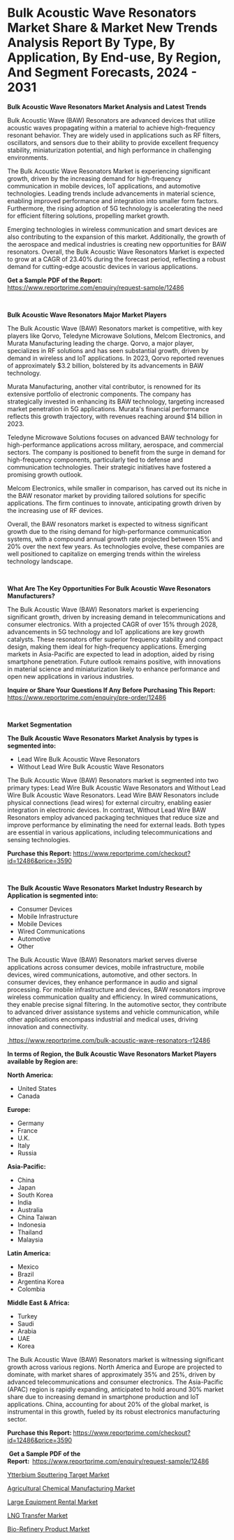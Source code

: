 <p><h1>Bulk Acoustic Wave Resonators Market Share & Market New Trends Analysis Report By Type, By Application, By End-use, By Region, And Segment Forecasts, 2024 - 2031</h1></p><p><strong>Bulk Acoustic Wave Resonators Market Analysis and Latest Trends</strong></p>
<p><p>Bulk Acoustic Wave (BAW) Resonators are advanced devices that utilize acoustic waves propagating within a material to achieve high-frequency resonant behavior. They are widely used in applications such as RF filters, oscillators, and sensors due to their ability to provide excellent frequency stability, miniaturization potential, and high performance in challenging environments. </p><p>The Bulk Acoustic Wave Resonators Market is experiencing significant growth, driven by the increasing demand for high-frequency communication in mobile devices, IoT applications, and automotive technologies. Leading trends include advancements in material science, enabling improved performance and integration into smaller form factors. Furthermore, the rising adoption of 5G technology is accelerating the need for efficient filtering solutions, propelling market growth.</p><p>Emerging technologies in wireless communication and smart devices are also contributing to the expansion of this market. Additionally, the growth of the aerospace and medical industries is creating new opportunities for BAW resonators. Overall, the Bulk Acoustic Wave Resonators Market is expected to grow at a CAGR of 23.40% during the forecast period, reflecting a robust demand for cutting-edge acoustic devices in various applications.</p></p>
<p><strong>Get a Sample PDF of the Report:&nbsp;</strong> <a href="https://www.reportprime.com/enquiry/request-sample/12486">https://www.reportprime.com/enquiry/request-sample/12486</a></p>
<p>&nbsp;</p>
<p><strong>Bulk Acoustic Wave Resonators Major Market Players</strong></p>
<p><p>The Bulk Acoustic Wave (BAW) Resonators market is competitive, with key players like Qorvo, Teledyne Microwave Solutions, Melcom Electronics, and Murata Manufacturing leading the charge. Qorvo, a major player, specializes in RF solutions and has seen substantial growth, driven by demand in wireless and IoT applications. In 2023, Qorvo reported revenues of approximately $3.2 billion, bolstered by its advancements in BAW technology.</p><p>Murata Manufacturing, another vital contributor, is renowned for its extensive portfolio of electronic components. The company has strategically invested in enhancing its BAW technology, targeting increased market penetration in 5G applications. Murata's financial performance reflects this growth trajectory, with revenues reaching around $14 billion in 2023.</p><p>Teledyne Microwave Solutions focuses on advanced BAW technology for high-performance applications across military, aerospace, and commercial sectors. The company is positioned to benefit from the surge in demand for high-frequency components, particularly tied to defense and communication technologies. Their strategic initiatives have fostered a promising growth outlook.</p><p>Melcom Electronics, while smaller in comparison, has carved out its niche in the BAW resonator market by providing tailored solutions for specific applications. The firm continues to innovate, anticipating growth driven by the increasing use of RF devices.</p><p>Overall, the BAW resonators market is expected to witness significant growth due to the rising demand for high-performance communication systems, with a compound annual growth rate projected between 15% and 20% over the next few years. As technologies evolve, these companies are well positioned to capitalize on emerging trends within the wireless technology landscape.</p></p>
<p>&nbsp;</p>
<p><strong>What Are The Key Opportunities For Bulk Acoustic Wave Resonators Manufacturers?</strong></p>
<p><p>The Bulk Acoustic Wave (BAW) Resonators market is experiencing significant growth, driven by increasing demand in telecommunications and consumer electronics. With a projected CAGR of over 15% through 2028, advancements in 5G technology and IoT applications are key growth catalysts. These resonators offer superior frequency stability and compact design, making them ideal for high-frequency applications. Emerging markets in Asia-Pacific are expected to lead in adoption, aided by rising smartphone penetration. Future outlook remains positive, with innovations in material science and miniaturization likely to enhance performance and open new applications in various industries.</p></p>
<p><strong>Inquire or Share Your Questions If Any Before Purchasing This Report:</strong> <a href="https://www.reportprime.com/enquiry/pre-order/12486">https://www.reportprime.com/enquiry/pre-order/12486</a></p>
<p>&nbsp;</p>
<p><strong>Market Segmentation</strong></p>
<p><strong>The Bulk Acoustic Wave Resonators Market Analysis by types is segmented into:</strong></p>
<p><ul><li>Lead Wire Bulk Acoustic Wave Resonators</li><li>Without Lead Wire Bulk Acoustic Wave Resonators</li></ul></p>
<p><p>The Bulk Acoustic Wave (BAW) Resonators market is segmented into two primary types: Lead Wire Bulk Acoustic Wave Resonators and Without Lead Wire Bulk Acoustic Wave Resonators. Lead Wire BAW Resonators include physical connections (lead wires) for external circuitry, enabling easier integration in electronic devices. In contrast, Without Lead Wire BAW Resonators employ advanced packaging techniques that reduce size and improve performance by eliminating the need for external leads. Both types are essential in various applications, including telecommunications and sensing technologies.</p></p>
<p><strong>Purchase this Report:&nbsp;</strong><a href="https://www.reportprime.com/checkout?id=12486&price=3590">https://www.reportprime.com/checkout?id=12486&price=3590</a></p>
<p>&nbsp;</p>
<p><strong>The Bulk Acoustic Wave Resonators Market Industry Research by Application is segmented into:</strong></p>
<p><ul><li>Consumer Devices</li><li>Mobile Infrastructure</li><li>Mobile Devices</li><li>Wired Communications</li><li>Automotive</li><li>Other</li></ul></p>
<p><p>The Bulk Acoustic Wave (BAW) Resonators market serves diverse applications across consumer devices, mobile infrastructure, mobile devices, wired communications, automotive, and other sectors. In consumer devices, they enhance performance in audio and signal processing. For mobile infrastructure and devices, BAW resonators improve wireless communication quality and efficiency. In wired communications, they enable precise signal filtering. In the automotive sector, they contribute to advanced driver assistance systems and vehicle communication, while other applications encompass industrial and medical uses, driving innovation and connectivity.</p></p>
<p><a href="https://www.reportprime.com/bulk-acoustic-wave-resonators-r12486">&nbsp;https://www.reportprime.com/bulk-acoustic-wave-resonators-r12486</a></p>
<p><strong>In terms of Region, the Bulk Acoustic Wave Resonators Market Players available by Region are:</strong></p>
<p>
    <p> <strong> North America: </strong>
        <ul>
            <li>United States</li>
            <li>Canada</li>
        </ul>
        </p> 
    <p> <strong> Europe: </strong>
        <ul>
            <li>Germany</li>
            <li>France</li>
            <li>U.K.</li>
            <li>Italy</li>
            <li>Russia</li>
        </ul>
        </p> 
    <p> <strong> Asia-Pacific: </strong>
        <ul>
            <li>China</li>
            <li>Japan</li>
            <li>South Korea</li>
            <li>India</li>
            <li>Australia</li>
            <li>China Taiwan</li>
            <li>Indonesia</li>
            <li>Thailand</li>
            <li>Malaysia</li>
        </ul>
        </p> 
    <p> <strong> Latin America: </strong>
        <ul>
            <li>Mexico</li>
            <li>Brazil</li>
            <li>Argentina Korea</li>
            <li>Colombia</li>
        </ul>
        </p> 
    <p> <strong> Middle East & Africa: </strong>
        <ul>
            <li>Turkey</li>
            <li>Saudi</li>
            <li>Arabia</li>
            <li>UAE</li>
            <li>Korea</li>
        </ul>
    </p>
    </p>
<p><p>The Bulk Acoustic Wave (BAW) Resonators market is witnessing significant growth across various regions. North America and Europe are projected to dominate, with market shares of approximately 35% and 25%, driven by advanced telecommunications and consumer electronics. The Asia-Pacific (APAC) region is rapidly expanding, anticipated to hold around 30% market share due to increasing demand in smartphone production and IoT applications. China, accounting for about 20% of the global market, is instrumental in this growth, fueled by its robust electronics manufacturing sector.</p></p>
<p><strong>Purchase this Report: </strong><a href="https://www.reportprime.com/checkout?id=12486&price=3590">https://www.reportprime.com/checkout?id=12486&price=3590</a></p>
<p>&nbsp;<strong>Get a Sample PDF of the Report:&nbsp;&nbsp;</strong><a href="https://www.reportprime.com/enquiry/request-sample/12486">https://www.reportprime.com/enquiry/request-sample/12486</a></p>
<p><strong></strong></p>
<p><p><a href="https://github.com/marloy8/Market-Research-Report-List-6/blob/main/ytterbium-sputtering-target-market.md">Ytterbium Sputtering Target Market</a></p><p><a href="https://www.linkedin.com/pulse/booming-agricultural-chemical-manufacturing-market-sector-f1s1f?trackingId=YXEdvOJQRaaMoCYEmQJdfg%3D%3D">Agricultural Chemical Manufacturing Market</a></p><p><a href="https://medium.com/@m.muhlisin.sin_83756/future-ready-strategic-insights-into-the-global-large-equipment-rental-market-2024-2031-e8e8bf25578d">Large Equipment Rental Market</a></p><p><a href="https://medium.com/@bosdendes/lng-transfer-market-size-share-analysis-growth-trends-forecasts-2024-2031-1e3b6c55fe8c">LNG Transfer Market</a></p><p><a href="https://issuu.com/reportprime-2/docs/bio-refinery-product-market-size-20_673f33eb9a1770">Bio-Refinery Product Market</a></p></p>